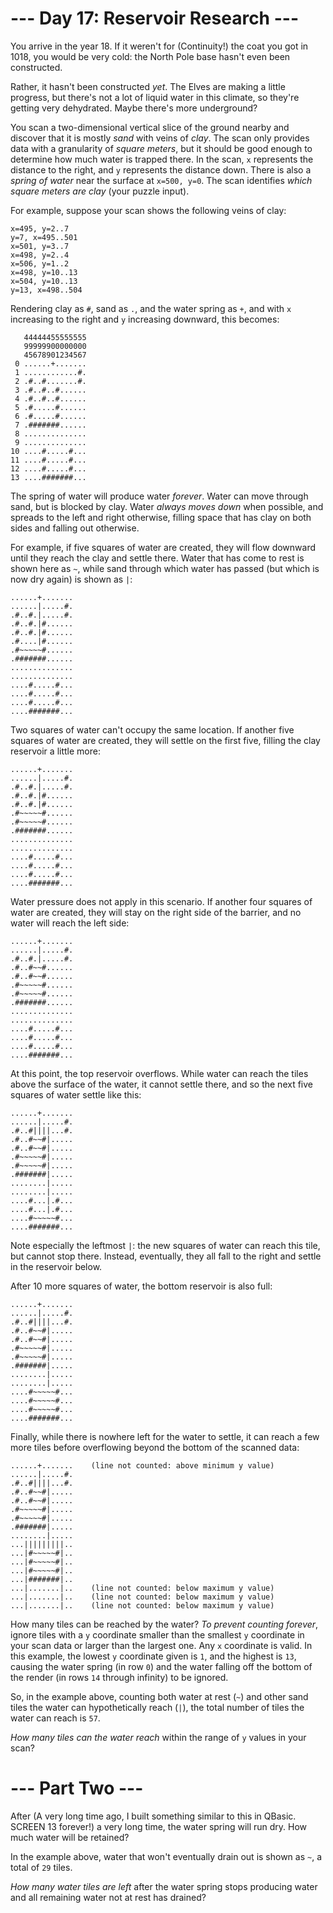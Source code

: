 ﻿# --- Day 17: Reservoir Research ---

You arrive in the year 18. If it weren't for (Continuity!) the coat you got in 1018, you would be very cold: the North Pole base hasn't even been constructed.

Rather, it hasn't been constructed *yet*.  The Elves are making a little progress, but there's not a lot of liquid water in this climate, so they're getting very dehydrated.  Maybe there's more underground?

You scan a two-dimensional vertical slice of the ground nearby and discover that it is mostly *sand* with veins of *clay*.  The scan only provides data with a granularity of *square meters*, but it should be good enough to determine how much water is trapped there. In the scan, ```x``` represents the distance to the right, and ```y``` represents the distance down. There is also a *spring of water* near the surface at ```x=500, y=0```. The scan identifies *which square meters are clay* (your puzzle input).

For example, suppose your scan shows the following veins of clay:


```
x=495, y=2..7
y=7, x=495..501
x=501, y=3..7
x=498, y=2..4
x=506, y=1..2
x=498, y=10..13
x=504, y=10..13
y=13, x=498..504
```


Rendering clay as ```#```, sand as ```.```, and the water spring as ```+```, and with ```x``` increasing to the right and ```y``` increasing downward, this becomes:


```
   44444455555555
   99999900000000
   45678901234567
 0 ......+.......
 1 ............#.
 2 .#..#.......#.
 3 .#..#..#......
 4 .#..#..#......
 5 .#.....#......
 6 .#.....#......
 7 .#######......
 8 ..............
 9 ..............
10 ....#.....#...
11 ....#.....#...
12 ....#.....#...
13 ....#######...
```


The spring of water will produce water *forever*. Water can move through sand, but is blocked by clay. Water *always moves down* when possible, and spreads to the left and right otherwise, filling space that has clay on both sides and falling out otherwise.

For example, if five squares of water are created, they will flow downward until they reach the clay and settle there. Water that has come to rest is shown here as ```~```, while sand through which water has passed (but which is now dry again) is shown as ```|```:


```
......+.......
......|.....#.
.#..#.|.....#.
.#..#.|#......
.#..#.|#......
.#....|#......
.#~~~~~#......
.#######......
..............
..............
....#.....#...
....#.....#...
....#.....#...
....#######...
```


Two squares of water can't occupy the same location.  If another five squares of water are created, they will settle on the first five, filling the clay reservoir a little more:


```
......+.......
......|.....#.
.#..#.|.....#.
.#..#.|#......
.#..#.|#......
.#~~~~~#......
.#~~~~~#......
.#######......
..............
..............
....#.....#...
....#.....#...
....#.....#...
....#######...
```


Water pressure does not apply in this scenario. If another four squares of water are created, they will stay on the right side of the barrier, and no water will reach the left side:


```
......+.......
......|.....#.
.#..#.|.....#.
.#..#~~#......
.#..#~~#......
.#~~~~~#......
.#~~~~~#......
.#######......
..............
..............
....#.....#...
....#.....#...
....#.....#...
....#######...
```


At this point, the top reservoir overflows. While water can reach the tiles above the surface of the water, it cannot settle there, and so the next five squares of water settle like this:


```
......+.......
......|.....#.
.#..#||||...#.
.#..#~~#|.....
.#..#~~#|.....
.#~~~~~#|.....
.#~~~~~#|.....
.#######|.....
........|.....
........|.....
....#...|.#...
....#...|.#...
....#~~~~~#...
....#######...
```


Note especially the leftmost ```|```: the new squares of water can reach this tile, but cannot stop there.  Instead, eventually, they all fall to the right and settle in the reservoir below.

After 10 more squares of water, the bottom reservoir is also full:


```
......+.......
......|.....#.
.#..#||||...#.
.#..#~~#|.....
.#..#~~#|.....
.#~~~~~#|.....
.#~~~~~#|.....
.#######|.....
........|.....
........|.....
....#~~~~~#...
....#~~~~~#...
....#~~~~~#...
....#######...
```


Finally, while there is nowhere left for the water to settle, it can reach a few more tiles before overflowing beyond the bottom of the scanned data:


```
......+.......    (line not counted: above minimum y value)
......|.....#.
.#..#||||...#.
.#..#~~#|.....
.#..#~~#|.....
.#~~~~~#|.....
.#~~~~~#|.....
.#######|.....
........|.....
...|||||||||..
...|#~~~~~#|..
...|#~~~~~#|..
...|#~~~~~#|..
...|#######|..
...|.......|..    (line not counted: below maximum y value)
...|.......|..    (line not counted: below maximum y value)
...|.......|..    (line not counted: below maximum y value)
```


How many tiles can be reached by the water?  *To prevent counting forever*, ignore tiles with a ```y``` coordinate smaller than the smallest ```y``` coordinate in your scan data or larger than the largest one. Any ```x``` coordinate is valid. In this example, the lowest ```y``` coordinate given is ```1```, and the highest is ```13```, causing the water spring (in row ```0```) and the water falling off the bottom of the render (in rows ```14``` through infinity) to be ignored.

So, in the example above, counting both water at rest (```~```) and other sand tiles the water can hypothetically reach (```|```), the total number of tiles the water can reach is ```57```.

*How many tiles can the water reach* within the range of ```y``` values in your scan?

# --- Part Two ---

After (A very long time ago, I built something similar to this in QBasic. SCREEN 13 forever!) a very long time, the water spring will run dry. How much water will be retained?

In the example above, water that won't eventually drain out is shown as ```~```, a total of ```29``` tiles.

*How many water tiles are left* after the water spring stops producing water and all remaining water not at rest has drained?
